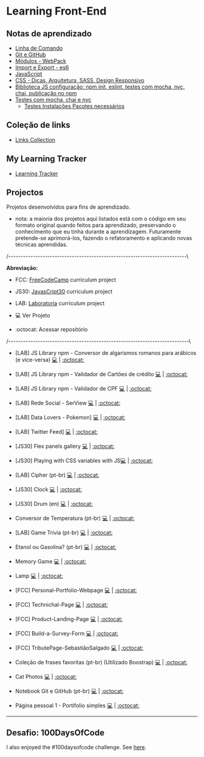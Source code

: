 # Learning Front-End

## Notas de aprendizado

* [Linha de Comando](https://github.com/hlays/linha-de-comando/)
* [Git e GitHub](https://hlays.github.io/learning-front-end/projects/Git-GitHub-MyNotebook/)
* [Módulos - WebPack](https://github.com/hlays/learning-front-end/tree/master/notes/modules-webpack/)
* [Import e Export - es6](https://github.com/hlays/learning-front-end/tree/master/notes/import-export/)
* [JavaScript](https://github.com/hlays/learning-front-end/tree/master/learning-js)
* [CSS - Dicas, Arquitetura, SASS, Design Responsivo](https://github.com/hlays/learning-front-end/tree/master/learning-css/)
* [Biblioteca JS configuração: npm init, eslint, testes com mocha, nyc, chai, publicação no npm](https://github.com/hlays/learning-front-end/tree/master/notes/lib-js-config/)
* [Testes com mocha, chai e nyc](https://github.com/hlays/learning-front-end/tree/master/notes/tests-tdd/)
  * [Testes Instalações Pacotes necessários](https://github.com/hlays/learning-front-end/tree/master/notes/tests-tdd/testes-instalacoes.md/)


## Coleção de links
* [Links Collection](https://github.com/hlays/learning-front-end/tree/master/notes/links)

## My Learning Tracker
* [Learning Tracker](https://hlays.github.io/learning-tracker/)

## Projectos
Projetos desenvolvidos para fins de aprendizado.

* nota: a maioria dos projetos aqui listados está com o código em seu formato original quando feitos para aprendizado, preservando o conhecimento que eu tinha durante a aprendizagem. Futuramente pretende-se aprimorá-los, fazendo o refatoramento e aplicando novas técnicas aprendidas.

/-------------------------------------------------------------------------\

  **Abreviação:**
- FCC:  [FreeCodeCamp](https://www.freecodecamp.org/) curriculum project
- JS30:  [JavasCript30](https://javascript30.com/) curriculum project
- LAB:  [Laboratoria](http://laboratoria.la/) curriculum project

- :computer: Ver Projeto
- :octocat: Acessar repositório

/--------------------------------------------------------------------------\

* [LAB] JS Library npm - Conversor de algarismos romanos para arábicos (e vice-versa) [:computer:](https://www.npmjs.com/package/lab-roman-int-converter) | [:octocat:](https://github.com/hlays/lab-roman-int-converter)

* [LAB] JS Library npm - Validador de Cartões de crédito [:computer:](https://www.npmjs.com/package/lab-credit-card-validator) | [:octocat:](https://github.com/hlays/lab-credit-card-validator)

* [LAB] JS Library npm - Validador de CPF [:computer:](https://www.npmjs.com/package/lab-cpf-validator) | [:octocat:](https://github.com/hlays/lab-cpf-validator)

* [LAB] Rede Social - SerView [:computer:](https://serview-2019.firebaseapp.com/) | [:octocat:](https://github.com/hlays/redesocial)

* [LAB] Data Lovers - Pokemon] [:computer:](https://hlays.github.io/data-lovers/) | [:octocat:](https://github.com/hlays/data-lovers)

* [LAB] Twitter Feed] [:computer:](https://hlays.github.io/twitter-lab/) | [:octocat:](https://github.com/hlays/twitter-lab)

* [JS30] Flex panels gallery [:computer:](https://hlays.github.io/learning-front-end/js30-flex-panels-gallery/) | [:octocat:](https://github.com/hlays/learning-front-end/tree/master/projects/js30-flex-panels-gallery)

* [JS30] Playing with CSS variables with JS[:computer:](https://hlays.github.io/learning-front-end/projects/js30-playing-with-css-var/) | [:octocat:](https://github.com/hlays/learning-front-end/tree/master/projects/js30-playing-with-css-var)


* [LAB] Cipher (pt-br) [:computer:](https://hlays.github.io/caesar-cipher/src/index.html) | [:octocat:](https://github.com/hlays/caesar-cipher)

* [JS30] Clock [:computer:](https://hlays.github.io/learning-front-end/projects/JS30-clock/) | [:octocat:](https://github.com/hlays/learning-front-end/tree/master/projects/JS30-clock)

* [JS30] Drum (en) [:computer:](https://hlays.github.io/learning-front-end/projects/JS30-Drum/) | [:octocat:](https://github.com/hlays/learning-front-end/tree/master/projects/JS30-Drum)

* Conversor de Temperatura (pt-br) [:computer:](https://hlays.github.io/learning-front-end/projects/Projeto-Conversor-de-Temperatura/) | [:octocat:](https://github.com/hlays/learning-front-end/tree/master/projects/Projeto-Conversor-de-Temperatura)

* [LAB] Game Trivia (pt-br) [:computer:](https://hlays.github.io/learning-front-end/projects/Projeto_Trivia/) | [:octocat:](https://github.com/hlays/learning-front-end/tree/master/projects/Projeto_Trivia)

* Etanol ou Gasolina? (pt-br) [:computer:](https://hlays.github.io/learning-front-end/projects/Projeto-Etanol-ou-Gasolina/) | [:octocat:](https://github.com/hlays/learning-front-end/tree/master/projects/Projeto-Etanol-ou-Gasolina)

* Memory Game [:computer:](https://hlays.github.io/learning-front-end/projects/memory-game/) | [:octocat:](https://github.com/hlays/learning-front-end/tree/master/projects/memory-game)

* Lamp [:computer:](https://hlays.github.io/learning-front-end/projects/Lamp/) | [:octocat:](https://github.com/hlays/learning-front-end/tree/master/projects/Lamp)

* [FCC] Personal-Portfolio-Webpage [:computer:](https://hlays.github.io/FreeCodeCamp/Responsive-Web-Design-Projects/FCC5-Personal-Portfolio-Webpage/) | [:octocat:]()

*  [FCC] Technichal-Page [:computer:](https://hlays.github.io/FreeCodeCamp/Responsive-Web-Design-Projects/FCC4-Technichal-Page/) | [:octocat:](https://github.com/hlays/FreeCodeCamp/tree/master/Responsive-Web-Design-Projects/FCC4-Technichal-Page)

*  [FCC] Product-Landing-Page [:computer:](https://hlays.github.io/FreeCodeCamp/Responsive-Web-Design-Projects/FCC3-Product-Landing-Page/) | [:octocat:](https://github.com/hlays/FreeCodeCamp/tree/master/Responsive-Web-Design-Projects/FCC3-Product-Landing-Page)

*  [FCC] Build-a-Survey-Form [:computer:](https://hlays.github.io/FreeCodeCamp/Responsive-Web-Design-Projects/FCC2-Build-a-Survey-Form/) | [:octocat:](https://github.com/hlays/FreeCodeCamp/tree/master/Responsive-Web-Design-Projects/FCC2-Build-a-Survey-Form)

*  [FCC] TributePage-SebastiãoSalgado [:computer:](https://hlays.github.io/FreeCodeCamp/Responsive-Web-Design-Projects/FCC1-TributePage-SebastiaoSalgado/) | [:octocat:](https://github.com/hlays/FreeCodeCamp/tree/master/Responsive-Web-Design-Projects/FCC1-TributePage-SebastiaoSalgado)

* Coleção de frases favoritas (pt-br) (Utilizado Boostrap) [:computer:](https://hlays.github.io/learning-front-end/projects/Frases-com-Bootstrap/) | [:octocat:](https://github.com/hlays/learning-front-end/tree/master/projects/Frases-com-Bootstrap)

* Cat Photos [:computer:](https://hlays.github.io/learning-front-end/projects/cats-photos/) | [:octocat:](https://github.com/hlays/learning-front-end/tree/master/projects/cats-photos)

* Notebook Git e GitHub (pt-br) [:computer:](https://hlays.github.io/learning-front-end/projects/Git-GitHub-MyNotebook/) | [:octocat:](https://github.com/hlays/learning-front-end/tree/master/projects/Git-GitHub-MyNotebook)

* Página pessoal 1 - Portifolio simples [:computer:](https://hlays.github.io/learning-front-end/projects/Pagina-Pessoal-1/) | [:octocat:](https://github.com/hlays/learning-front-end/tree/master/projects/Pagina-Pessoal-1)

---

## Desafio: 100DaysOfCode

I also enjoyed the #100daysofcode challenge. See [here](https://github.com/hlays/My-100-days-of-Code/blob/master/r1-log.md).

